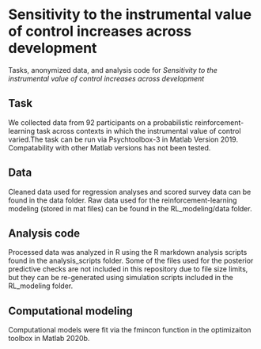 # Sensitivity to the instrumental value of control increases across development
Tasks, anonymized data, and analysis code for *Sensitivity to the instrumental value of control increases across development*

## Task
We collected data from 92 participants on a probabilistic reinforcement-learning task across contexts in which the instrumental value of control varied.The task can be run via Psychtoolbox-3 in Matlab Version 2019. Compatability with other Matlab versions has not been tested.

## Data
Cleaned data used for regression analyses and scored survey data can be found in the data folder.
Raw data used for the reinforcement-learning modeling (stored in mat files) can be found in the RL_modeling/data folder. 

## Analysis code
Processed data was analyzed in R using the R markdown analysis scripts found in the analysis_scripts folder. 
Some of the files used for the posterior predictive checks are not included in this repository due to file size limits, but they can be re-generated using simulation scripts included in the RL_modeling folder. 

## Computational modeling
Computational models were fit via the fmincon function in the optimizaiton toolbox in Matlab 2020b. 